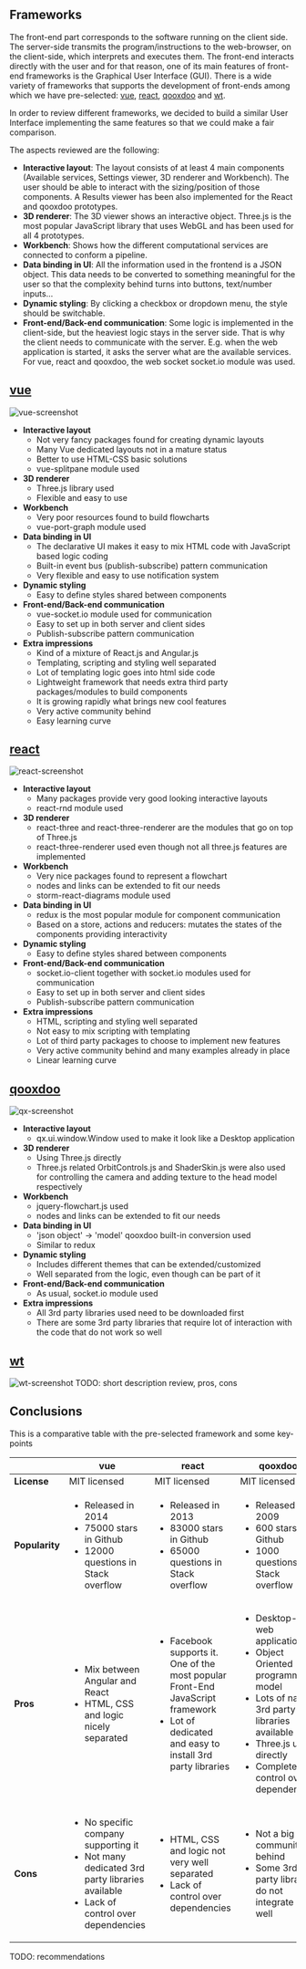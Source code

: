 ## Frameworks

The front-end part corresponds to the software running on the client side. The server-side transmits the program/instructions to the web-browser, on the client-side, which interprets and executes them. The front-end interacts directly with the user and for that reason, one of its main features of front-end frameworks is the Graphical User Interface (GUI). There is a wide variety of frameworks that supports the development of front-ends among which we have pre-selected: [vue], [react], [qooxdoo] and [wt].

In order to review different frameworks, we decided to build a similar User Interface implementing the same features so that we could make a fair comparison.

The aspects reviewed are the following:
- **Interactive layout**: The layout consists of at least 4 main components (Available services, Settings viewer, 3D renderer and Workbench). The user should be able to interact with the sizing/position of those components. A Results viewer has been also implemented for the React and qooxdoo prototypes.
- **3D renderer**: The 3D viewer shows an interactive object. Three.js is the most popular JavaScript library that uses WebGL and has been used for all 4 prototypes.
- **Workbench**: Shows how the different computational services are connected to conform a pipeline.
- **Data binding in UI**: All the information used in the frontend is a JSON object. This data needs to be converted to something meaningful for the user so that the complexity behind turns into buttons, text/number inputs...
- **Dynamic styling**: By clicking a checkbox or dropdown menu, the style should be switchable.
- **Front-end/Back-end communication**: Some logic is implemented in the client-side, but the heaviest logic stays in the server side. That is why the client needs to communicate with the server. E.g. when the web application is started, it asks the server what are the available services. For vue, react and qooxdoo, the web socket socket.io module was used.

## [vue]
![vue-screenshot](../img/vue.png)
- **Interactive layout**
  - Not very fancy packages found for creating dynamic layouts
  - Many Vue dedicated layouts not in a mature status
  - Better to use HTML-CSS basic solutions
  - vue-splitpane module used
- **3D renderer**
  - Three.js library used
  - Flexible and easy to use
- **Workbench**
  - Very poor resources found to build flowcharts
  - vue-port-graph module used
- **Data binding in UI**
  - The declarative UI makes it easy to mix HTML code with JavaScript based logic coding
  - Built-in event bus (publish-subscribe) pattern communication
  - Very flexible and easy to use notification system
- **Dynamic styling**
  - Easy to define styles shared between components
- **Front-end/Back-end communication**
  - vue-socket.io module used for communication
  - Easy to set up in both server and client sides
  - Publish-subscribe pattern communication
- **Extra impressions**
  - Kind of a mixture of React.js and Angular.js
  - Templating, scripting and styling well separated
  - Lot of templating logic goes into html side code
  - Lightweight framework that needs extra third party packages/modules to build components
  - It is growing rapidly what brings new cool features
  - Very active community behind
  - Easy learning curve

## [react]
![react-screenshot](../img/react.jpg)
- **Interactive layout**
  - Many packages provide very good looking interactive layouts
  - react-rnd module used
- **3D renderer**
  - react-three and react-three-renderer are the modules that go on top of Three.js
  - react-three-renderer used even though not all three.js features are implemented
- **Workbench**
  - Very nice packages found to represent a flowchart
  - nodes and links can be extended to fit our needs
  - storm-react-diagrams module used
- **Data binding in UI**
  - redux is the most popular module for component communication
  - Based on a store, actions and reducers: mutates the states of the components providing interactivity
- **Dynamic styling**
  - Easy to define styles shared between components
- **Front-end/Back-end communication**
  - socket.io-client together with socket.io modules used for communication
  - Easy to set up in both server and client sides
  - Publish-subscribe pattern communication
- **Extra impressions**
  - HTML, scripting and styling well separated
  - Not easy to mix scripting with templating
  - Lot of third party packages to choose to implement new features
  - Very active community behind and many examples already in place
  - Linear learning curve

## [qooxdoo]
![qx-screenshot](../img/qx.png)
- **Interactive layout**
  - qx.ui.window.Window used to make it look like a Desktop application
- **3D renderer**
  - Using Three.js directly
  - Three.js related OrbitControls.js and ShaderSkin.js were also used for controlling the camera and adding texture to the head model respectively
- **Workbench**
  - jquery-flowchart.js used
  - nodes and links can be extended to fit our needs
- **Data binding in UI**
  - 'json object' -> 'model' qooxdoo built-in conversion used
  - Similar to redux
- **Dynamic styling**
  - Includes different themes that can be extended/customized
  - Well separated from the logic, even though can be part of it
- **Front-end/Back-end communication**
  - As usual, socket.io module used
- **Extra impressions**
  - All 3rd party libraries used need to be downloaded first
  - There are some 3rd party libraries that require lot of interaction with the code that do not work so well

## [wt]
![wt-screenshot](../img/wt.png)
TODO: short description review, pros, cons

## Conclusions
This is a comparative table with the pre-selected framework and some key-points

|                | vue          | react        |      qooxdoo |
|----------------|--------------|--------------|--------------|
|  **License**   | MIT licensed | MIT licensed | MIT licensed |
| **Popularity** | <ul><li>Released in 2014</li><li>75000 stars in Github</li><li>12000 questions in Stack overflow</li></ul> | <ul><li>Released in 2013</li><li>83000 stars in Github</li><li>65000 questions in Stack overflow</li></ul> | <ul><li>Released in 2009</li><li>600 stars in Github</li><li>1000 questions in Stack overflow</li></ul> |
|    **Pros**    | <ul><li>Mix between Angular and React</li><li>HTML, CSS and logic nicely separated</li></ul> | <ul><li>Facebook supports it. One of the most popular Front-End JavaScript framework</li><li>Lot of dedicated and easy to install 3rd party libraries | <ul><li>Desktop-like web application</li><li>Object Oriented programming model</li><li>Lots of native 3rd party libraries available</li><li>Three.js used directly</li><li>Complete control over dependencies |
|    **Cons**    | <ul><li>No specific company supporting it</li><li>Not many dedicated 3rd party libraries available</li><li>Lack of control over dependencies</li></ul> | <ul><li>HTML, CSS and logic not very well separated</li><li>Lack of control over dependencies</li></ul> | <ul><li>Not a big community behind</li><li>Some 3rd party libraries do not integrate very well</li></ul> |


TODO: recommendations




[vue]: https://vuejs.org
[react]: https://reactjs.org
[qooxdoo]: http://www.qooxdoo.org
[wt]: https://www.webtoolkit.eu/wt
